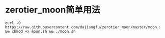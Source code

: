 # zerotier_moon简单用法

```
curl -O https://raw.githubusercontent.com/dajiangfu/zerotier_moon/master/moon.sh && chmod +x moon.sh && ./moon.sh
```
